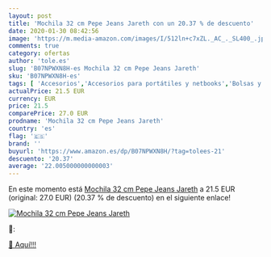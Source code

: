 ```yaml
---
layout: post
title: 'Mochila 32 cm Pepe Jeans Jareth con un 20.37 % de descuento'
date: 2020-01-30 08:42:56
image: 'https://m.media-amazon.com/images/I/512ln+c7xZL._AC_._SL400_.jpg'
comments: true
category: ofertas
author: 'tole.es'
slug: 'B07NPWXN8H-es Mochila 32 cm Pepe Jeans Jareth'
sku: 'B07NPWXN8H-es'
tags: [ 'Accesorios','Accesorios para portátiles y netbooks','Bolsas y fundas para portátiles y netbooks','Informática','Juegos y Accesorios para PC','Mochilas para portátiles y netbooks','Videojuegos','mochila', ]
actualPrice: 21.5 EUR
currency: EUR
price: 21.5
comparePrice: 27.0 EUR
prodname: 'Mochila 32 cm Pepe Jeans Jareth'
country: 'es'
flag: '🇪🇸'
brand: ''
buyurl: 'https://www.amazon.es/dp/B07NPWXN8H/?tag=tolees-21'
descuento: '20.37'
average: '22.005000000000003'
---
```


En este momento está [Mochila 32 cm Pepe Jeans Jareth](https://www.amazon.es/dp/B07NPWXN8H/?tag=tolees-21) a 21.5 EUR (original: 27.0 EUR) (20.37 %  de descuento) en el siguiente enlace!

[![Mochila 32 cm Pepe Jeans Jareth](https://m.media-amazon.com/images/I/512ln+c7xZL._AC_._SL400_.jpg)](https://www.amazon.es/dp/B07NPWXN8H/?tag=tolees-21)

🔎:


[🛒 Aquí!!!](https://www.amazon.es/dp/B07NPWXN8H/?tag=tolees-21)
